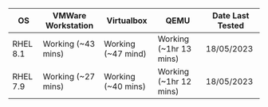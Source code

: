 | OS       | VMWare Workstation | Virtualbox         | QEMU                   | Date Last Tested |
|----------|--------------------|--------------------|------------------------|------------------|
| RHEL 8.1 | Working (~43 mins) | Working (~47 mind) | Working (~1hr 13 mins) | 18/05/2023       |
| RHEL 7.9 | Working (~27 mins) | Working (~40 mins) | Working (~1hr 12 mins) | 18/05/2023       |
